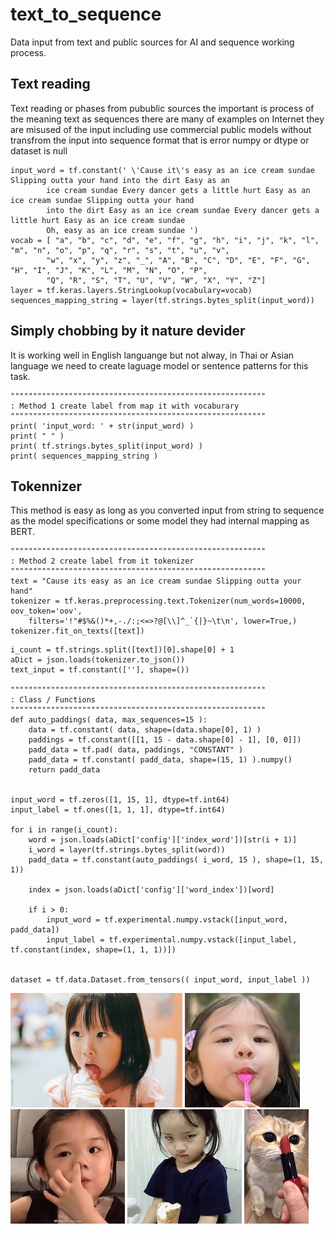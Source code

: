 # text_to_sequence

Data input from text and public sources for AI and sequence working process.

## Text reading ##

Text reading or phases from pubublic sources the important is process of the meaning text as sequences there are many of examples on Internet they are misused of the input including use commercial public models without transfrom the input into sequence format that is error numpy or dtype or dataset is null

```
input_word = tf.constant(' \'Cause it\'s easy as an ice cream sundae Slipping outta your hand into the dirt Easy as an 
		ice cream sundae Every dancer gets a little hurt Easy as an ice cream sundae Slipping outta your hand 
		into the dirt Easy as an ice cream sundae Every dancer gets a little hurt Easy as an ice cream sundae 
		Oh, easy as an ice cream sundae ')
vocab = [ "a", "b", "c", "d", "e", "f", "g", "h", "i", "j", "k", "l", "m", "n", "o", "p", "q", "r", "s", "t", "u", "v", 
		"w", "x", "y", "z", "_", "A", "B", "C", "D", "E", "F", "G", "H", "I", "J", "K", "L", "M", "N", "O", "P", 
		"Q", "R", "S", "T", "U", "V", "W", "X", "Y", "Z"]
layer = tf.keras.layers.StringLookup(vocabulary=vocab)
sequences_mapping_string = layer(tf.strings.bytes_split(input_word))
```

## Simply chobbing by it nature devider ##

It is working well in English languange but not alway, in Thai or Asian language we need to create laguage model or sentence patterns for this task.

```
"""""""""""""""""""""""""""""""""""""""""""""""""""""""""
: Method 1 create label from map it with vocaburary
"""""""""""""""""""""""""""""""""""""""""""""""""""""""""
print( 'input_word: ' + str(input_word) )
print( " " )
print( tf.strings.bytes_split(input_word) )
print( sequences_mapping_string )
```

## Tokennizer ##

This method is easy as long as you converted input from string to sequence as the model specifications or some model they had internal mapping as BERT.

```
"""""""""""""""""""""""""""""""""""""""""""""""""""""""""
: Method 2 create label from it tokenizer
"""""""""""""""""""""""""""""""""""""""""""""""""""""""""
text = "Cause its easy as an ice cream sundae Slipping outta your hand"
tokenizer = tf.keras.preprocessing.text.Tokenizer(num_words=10000, oov_token='oov', 
	filters='!"#$%&()*+,-./:;<=>?@[\\]^_`{|}~\t\n', lower=True,)
tokenizer.fit_on_texts([text])
```

```
i_count = tf.strings.split([text])[0].shape[0] + 1
aDict = json.loads(tokenizer.to_json())
text_input = tf.constant([''], shape=())

"""""""""""""""""""""""""""""""""""""""""""""""""""""""""
: Class / Functions
"""""""""""""""""""""""""""""""""""""""""""""""""""""""""
def auto_paddings( data, max_sequences=15 ):
	data = tf.constant( data, shape=(data.shape[0], 1) )
	paddings = tf.constant([[1, 15 - data.shape[0] - 1], [0, 0]])
	padd_data = tf.pad( data, paddings, "CONSTANT" )
	padd_data = tf.constant( padd_data, shape=(15, 1) ).numpy()
	return padd_data


input_word = tf.zeros([1, 15, 1], dtype=tf.int64)
input_label = tf.ones([1, 1, 1], dtype=tf.int64)

for i in range(i_count):
	word = json.loads(aDict['config']['index_word'])[str(i + 1)]
	i_word = layer(tf.strings.bytes_split(word))
	padd_data = tf.constant(auto_paddings( i_word, 15 ), shape=(1, 15, 1))
	
	index = json.loads(aDict['config']['word_index'])[word]

	if i > 0:
		input_word = tf.experimental.numpy.vstack([input_word, padd_data])
		input_label = tf.experimental.numpy.vstack([input_label, tf.constant(index, shape=(1, 1, 1))])


dataset = tf.data.Dataset.from_tensors(( input_word, input_label ))
```

![ice-cream](https://github.com/jkaewprateep/text_to_sequence/blob/main/images.jpg "ice-cream") 
![ice-cream](https://github.com/jkaewprateep/text_to_sequence/blob/main/image3.jpg "ice-cream")
![ice-cream](https://github.com/jkaewprateep/text_to_sequence/blob/main/image4.jpg "ice-cream")
![ice-cream](https://github.com/jkaewprateep/text_to_sequence/blob/main/image6.jpg "ice-cream")
![ice-cream](https://github.com/jkaewprateep/text_to_sequence/blob/main/image7.jpg "ice-cream")
